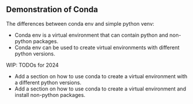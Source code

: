 ## Demonstration of Conda
The differences between conda env and simple python venv:  
* Conda env is a virtual environment that can contain python and non-python packages.
* Conda env can be used to create virtual environments with different python versions.

WIP: TODOs for 2024
* Add a section on how to use conda to create a virtual environment with a different python versions.
* Add a section on how to use conda to create a virtual environment and install non-python packages.
